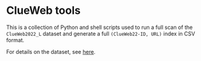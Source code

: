 # ClueWeb tools

This is a collection of Python and shell scripts used to run a full scan of the `ClueWeb2022_L` dataset and generate a full `(ClueWeb22-ID, URL)` index in CSV format. 

For details on the dataset, see [here](https://lemurproject.org/clueweb22/).
